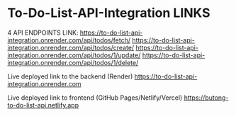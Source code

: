 # To-Do-List-API-Integration LINKS

4 API ENDPOINTS LINK:
https://to-do-list-api-integration.onrender.com/api/todos/fetch/
https://to-do-list-api-integration.onrender.com/api/todos/create/
https://to-do-list-api-integration.onrender.com/api/todos/1/update/
https://to-do-list-api-integration.onrender.com/api/todos/1/delete/

Live deployed link to the backend (Render)
https://to-do-list-api-integration.onrender.com

Live deployed link to frontend (GitHub Pages/Netlify/Vercel)
https://butong-to-do-list-api.netlify.app
